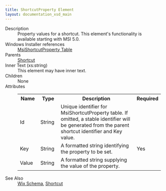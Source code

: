 ```yaml
---
title: ShortcutProperty Element
layout: documentation_xsd_main
---
```

<dl>
  <dt>Description</dt>
  <dd>Property values for a shortcut. This element's functionality is available starting with MSI 5.0.</dd>
  <dt>Windows Installer references</dt>
  <dd>
    <a href="http://social.msdn.microsoft.com/Search/?query=MsiShortcutProperty%20table%20windows%20installer" target="_blank">MsiShortcutProperty Table</a>
  </dd>
  <dt>Parents</dt>
  <dd>
    <a href="../shortcut/">Shortcut</a>
  </dd>
  <dt>Inner Text (xs:string)</dt>
  <dd>This element may have inner text.</dd>
  <dt>Children</dt>
  <dd>None</dd>
  <dt>Attributes</dt>
  <dd>
    <table cellspacing="0" cellpadding="0" class="schema">
      <tr>
        <th width="15%">Name</th>
        <th width="15%">Type</th>
        <th width="65%">Description</th>
        <th width="15%">Required</th>
      </tr>
      <tr>
        <td>Id</td>
        <td>String</td>
        <td>Unique identifier for MsiShortcutProperty table. If omitted, a stable identifier will be generated from the parent shortcut identifier and Key value.</td>
        <td>&nbsp;</td>
      </tr>
      <tr>
        <td>Key</td>
        <td>String</td>
        <td>A formatted string identifying the property to be set.</td>
        <td>Yes</td>
      </tr>
      <tr>
        <td>Value</td>
        <td>String</td>
        <td>A formatted string supplying the value of the property.</td>
        <td>&nbsp;</td>
      </tr>
    </table>
  </dd>
  <dt>See Also</dt>
  <dd>
    <a href="../wix">Wix Schema</a>, <a href="../shortcut/">Shortcut</a></dd>
</dl>
